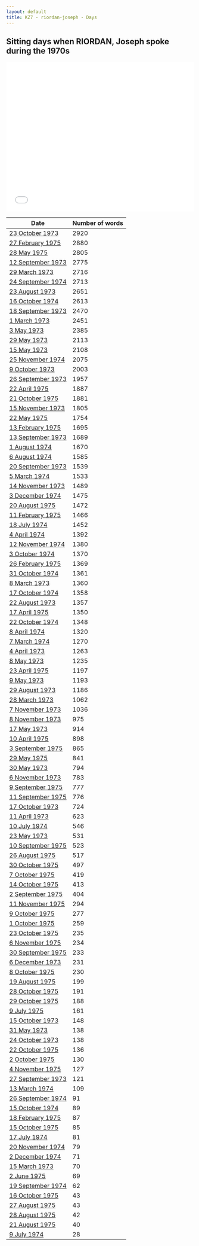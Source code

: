 ```yaml
---
layout: default
title: KZ7 - riordan-joseph - Days
---
```

## Sitting days when RIORDAN, Joseph spoke during the 1970s

<iframe width="100%" height="400" frameborder="0" scrolling="no" src="//plot.ly/~wragge/1083.embed"></iframe>

| Date | Number of words |
|--------------|----------------|
|[23 October 1973](https://historichansard.net/hofreps/1973/19731023_reps_28_hor86/)|2920|
|[27 February 1975](https://historichansard.net/hofreps/1975/19750227_REPS_29_HoR93b/)|2880|
|[28 May 1975](https://historichansard.net/hofreps/1975/19750528_reps_29_hor95/)|2805|
|[12 September 1973](https://historichansard.net/hofreps/1973/19730912_reps_28_hor85/)|2775|
|[29 March 1973](https://historichansard.net/hofreps/1973/19730329_reps_28_hor82/)|2716|
|[24 September 1974](https://historichansard.net/hofreps/1974/19740924_reps_29_hor90/)|2713|
|[23 August 1973](https://historichansard.net/hofreps/1973/19730823_reps_28_hor85/)|2651|
|[16 October 1974](https://historichansard.net/hofreps/1974/19741016_reps_29_hor91/)|2613|
|[18 September 1973](https://historichansard.net/hofreps/1973/19730918_reps_28_hor85/)|2470|
|[1 March 1973](https://historichansard.net/hofreps/1973/19730301_reps_28_hor82/)|2451|
|[3 May 1973](https://historichansard.net/hofreps/1973/19730503_reps_28_hor83/)|2385|
|[29 May 1973](https://historichansard.net/hofreps/1973/19730529_reps_28_hor84/)|2113|
|[15 May 1973](https://historichansard.net/hofreps/1973/19730515_reps_28_hor84/)|2108|
|[25 November 1974](https://historichansard.net/hofreps/1974/19741125_reps_29_hor92/)|2075|
|[9 October 1973](https://historichansard.net/hofreps/1973/19731009_reps_28_hor86/)|2003|
|[26 September 1973](https://historichansard.net/hofreps/1973/19730926_reps_28_hor85/)|1957|
|[22 April 1975](https://historichansard.net/hofreps/1975/19750422_reps_29_hor94/)|1887|
|[21 October 1975](https://historichansard.net/hofreps/1975/19751021_reps_29_hor97/)|1881|
|[15 November 1973](https://historichansard.net/hofreps/1973/19731115_reps_28_hor86/)|1805|
|[22 May 1975](https://historichansard.net/hofreps/1975/19750522_reps_29_hor95/)|1754|
|[13 February 1975](https://historichansard.net/hofreps/1975/19750213_reps_29_hor93/)|1695|
|[13 September 1973](https://historichansard.net/hofreps/1973/19730913_reps_28_hor85/)|1689|
|[1 August 1974](https://historichansard.net/hofreps/1974/19740801_reps_29_hor89/)|1670|
|[6 August 1974](https://historichansard.net/senate/1974/19740806_senate_29_s60/)|1585|
|[20 September 1973](https://historichansard.net/hofreps/1973/19730920_reps_28_hor85/)|1539|
|[5 March 1974](https://historichansard.net/hofreps/1974/19740305_REPS_28_HoR88/)|1533|
|[14 November 1973](https://historichansard.net/hofreps/1973/19731114_reps_28_hor86/)|1489|
|[3 December 1974](https://historichansard.net/hofreps/1974/19741203_reps_29_hor92/)|1475|
|[20 August 1975](https://historichansard.net/hofreps/1975/19750820_reps_29_hor96/)|1472|
|[11 February 1975](https://historichansard.net/hofreps/1975/19750211_reps_29_hor93/)|1466|
|[18 July 1974](https://historichansard.net/hofreps/1974/19740718_reps_29_hor89/)|1452|
|[4 April 1974](https://historichansard.net/hofreps/1974/19740404_reps_28_hor88/)|1392|
|[12 November 1974](https://historichansard.net/hofreps/1974/19741112_reps_29_hor91/)|1380|
|[3 October 1974](https://historichansard.net/hofreps/1974/19741003_reps_29_hor90/)|1370|
|[26 February 1975](https://historichansard.net/hofreps/1975/19750226_reps_29_hor93/)|1369|
|[31 October 1974](https://historichansard.net/hofreps/1974/19741031_reps_29_hor91/)|1361|
|[8 March 1973](https://historichansard.net/hofreps/1973/19730308_reps_28_hor82/)|1360|
|[17 October 1974](https://historichansard.net/hofreps/1974/19741017_reps_29_hor91/)|1358|
|[22 August 1973](https://historichansard.net/hofreps/1973/19730822_reps_28_hor85/)|1357|
|[17 April 1975](https://historichansard.net/hofreps/1975/19750417_reps_29_hor94/)|1350|
|[22 October 1974](https://historichansard.net/hofreps/1974/19741022_reps_29_hor91/)|1348|
|[8 April 1974](https://historichansard.net/hofreps/1974/19740408_reps_28_hor88/)|1320|
|[7 March 1974](https://historichansard.net/hofreps/1974/19740307_reps_28_hor88/)|1270|
|[4 April 1973](https://historichansard.net/hofreps/1973/19730404_reps_28_hor83/)|1263|
|[8 May 1973](https://historichansard.net/hofreps/1973/19730508_reps_28_hor83/)|1235|
|[23 April 1975](https://historichansard.net/hofreps/1975/19750423_reps_29_hor94/)|1197|
|[9 May 1973](https://historichansard.net/hofreps/1973/19730509_reps_28_hor83/)|1193|
|[29 August 1973](https://historichansard.net/hofreps/1973/19730829_reps_28_hor85/)|1186|
|[28 March 1973](https://historichansard.net/hofreps/1973/19730328_reps_28_hor82/)|1062|
|[7 November 1973](https://historichansard.net/hofreps/1973/19731107_reps_28_hor86/)|1036|
|[8 November 1973](https://historichansard.net/hofreps/1973/19731108_REPS_28_HoR86%20(2)/)|975|
|[17 May 1973](https://historichansard.net/hofreps/1973/19730517_reps_28_hor84/)|914|
|[10 April 1975](https://historichansard.net/hofreps/1975/19750410_reps_29_hor94/)|898|
|[3 September 1975](https://historichansard.net/hofreps/1975/19750903_reps_29_hor96/)|865|
|[29 May 1975](https://historichansard.net/hofreps/1975/19750529_reps_29_hor95/)|841|
|[30 May 1973](https://historichansard.net/hofreps/1973/19730530_reps_28_hor84/)|794|
|[6 November 1973](https://historichansard.net/hofreps/1973/19731106_reps_28_hor86/)|783|
|[9 September 1975](https://historichansard.net/hofreps/1975/19750909_reps_29_hor96/)|777|
|[11 September 1975](https://historichansard.net/hofreps/1975/19750911_reps_29_hor96/)|776|
|[17 October 1973](https://historichansard.net/hofreps/1973/19731017_reps_28_hor86/)|724|
|[11 April 1973](https://historichansard.net/hofreps/1973/19730411_reps_28_hor83/)|623|
|[10 July 1974](https://historichansard.net/hofreps/1974/19740710_reps_29_hor89/)|546|
|[23 May 1973](https://historichansard.net/hofreps/1973/19730523_reps_28_hor84/)|531|
|[10 September 1975](https://historichansard.net/hofreps/1975/19750910_reps_29_hor96/)|523|
|[26 August 1975](https://historichansard.net/hofreps/1975/19750826_reps_29_hor96/)|517|
|[30 October 1975](https://historichansard.net/hofreps/1975/19751030_reps_29_hor97/)|497|
|[7 October 1975](https://historichansard.net/hofreps/1975/19751007_reps_29_hor97/)|419|
|[14 October 1975](https://historichansard.net/hofreps/1975/19751014_reps_29_hor97/)|413|
|[2 September 1975](https://historichansard.net/hofreps/1975/19750902_reps_29_hor96/)|404|
|[11 November 1975](https://historichansard.net/hofreps/1975/19751111_reps_29_hor97/)|294|
|[9 October 1975](https://historichansard.net/hofreps/1975/19751009_reps_29_hor97/)|277|
|[1 October 1975](https://historichansard.net/hofreps/1975/19751001_reps_29_hor96/)|259|
|[23 October 1975](https://historichansard.net/hofreps/1975/19751023_reps_29_hor97/)|235|
|[6 November 1975](https://historichansard.net/hofreps/1975/19751106_reps_29_hor97/)|234|
|[30 September 1975](https://historichansard.net/hofreps/1975/19750930_reps_29_hor96/)|233|
|[6 December 1973](https://historichansard.net/hofreps/1973/19731206_reps_28_hor87/)|231|
|[8 October 1975](https://historichansard.net/hofreps/1975/19751008_reps_29_hor97/)|230|
|[19 August 1975](https://historichansard.net/hofreps/1975/19750819_reps_29_hor96/)|199|
|[28 October 1975](https://historichansard.net/hofreps/1975/19751028_reps_29_hor97/)|191|
|[29 October 1975](https://historichansard.net/hofreps/1975/19751029_reps_29_hor97/)|188|
|[9 July 1975](https://historichansard.net/hofreps/1975/19750709_reps_29_hor95/)|161|
|[15 October 1973](https://historichansard.net/hofreps/1973/19731015_reps_28_hor86/)|148|
|[31 May 1973](https://historichansard.net/hofreps/1973/19730531_reps_28_hor84/)|138|
|[24 October 1973](https://historichansard.net/hofreps/1973/19731024_reps_28_hor86/)|138|
|[22 October 1975](https://historichansard.net/hofreps/1975/19751022_reps_29_hor97/)|136|
|[2 October 1975](https://historichansard.net/hofreps/1975/19751002_reps_29_hor96/)|130|
|[4 November 1975](https://historichansard.net/hofreps/1975/19751104_reps_29_hor97/)|127|
|[27 September 1973](https://historichansard.net/hofreps/1973/19730927_reps_28_hor85/)|121|
|[13 March 1974](https://historichansard.net/hofreps/1974/19740313_reps_28_hor88/)|109|
|[26 September 1974](https://historichansard.net/hofreps/1974/19740926_reps_29_hor90/)|91|
|[15 October 1974](https://historichansard.net/hofreps/1974/19741015_reps_29_hor91/)|89|
|[18 February 1975](https://historichansard.net/hofreps/1975/19750218_reps_29_hor93/)|87|
|[15 October 1975](https://historichansard.net/hofreps/1975/19751015_reps_29_hor97/)|85|
|[17 July 1974](https://historichansard.net/hofreps/1974/19740717_reps_29_hor89/)|81|
|[20 November 1974](https://historichansard.net/hofreps/1974/19741120_reps_29_hor92/)|79|
|[2 December 1974](https://historichansard.net/hofreps/1974/19741202_reps_29_hor92/)|71|
|[15 March 1973](https://historichansard.net/hofreps/1973/19730315_reps_28_hor82/)|70|
|[2 June 1975](https://historichansard.net/hofreps/1975/19750602_reps_29_hor95/)|69|
|[19 September 1974](https://historichansard.net/hofreps/1974/19740919_reps_29_hor90/)|62|
|[16 October 1975](https://historichansard.net/hofreps/1975/19751016_reps_29_hor97/)|43|
|[27 August 1975](https://historichansard.net/hofreps/1975/19750827_reps_29_hor96/)|43|
|[28 August 1975](https://historichansard.net/hofreps/1975/19750828_reps_29_hor96/)|42|
|[21 August 1975](https://historichansard.net/hofreps/1975/19750821_reps_29_hor96/)|40|
|[9 July 1974](https://historichansard.net/hofreps/1974/19740709_reps_29_hor89/)|28|
